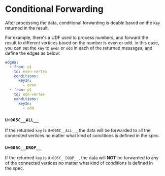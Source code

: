 # Conditional Forwarding

After processing the data, conditional forwarding is doable based on the `Key` returned in the result.

For example, there's a UDF used to process numbers, and forward the result to different vertices based on the number is even or odd. In this case, you can set the `key` to `even` or `odd` in each of the returned messages, and define the edges as below:

```yaml
edges:
  - from: p1
    to: even-vertex
    conditions:
      keyIn:
        - even
  - from: p1
    to: odd-vertex
    conditions:
      keyIn:
        - odd
```

### `U+005C__ALL__`

If the returned `key` is `U+005C__ALL__`, the data will be forwarded to all the connected vertices no matter what kind of conditions is defined in the spec.

### `U+005C__DROP__`

If the returned `key` is `U+005C__DROP__`, the data will **NOT** be forwarded to any of the connected vertices no matter what kind of conditions is defined in the spec.
